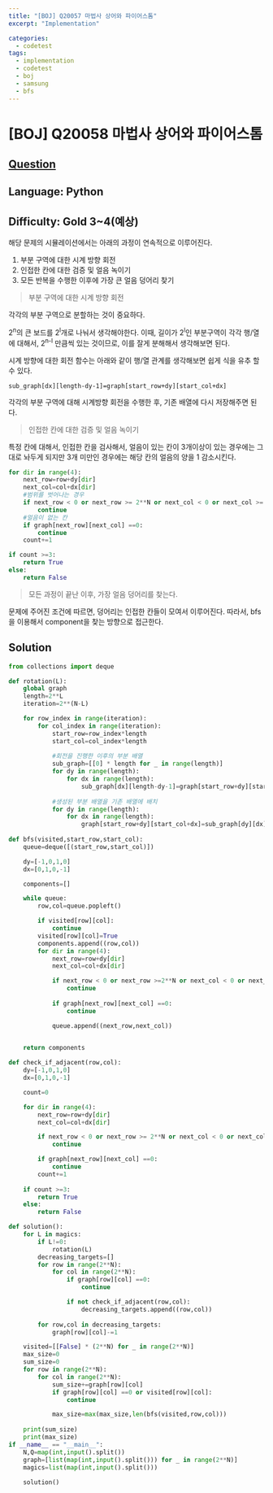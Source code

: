 ```yaml
---
title: "[BOJ] Q20057 마법사 상어와 파이어스톰"
excerpt: "Implementation"

categories:
  - codetest
tags:
  - implementation
  - codetest
  - boj
  - samsung
  - bfs
---
```

# [BOJ] Q20058 마법사 상어와 파이어스톰
## [Question](https://www.acmicpc.net/problem/20058)
## Language: Python
## Difficulty: Gold 3~4(예상)

해당 문제의 시뮬레이션에서는 아래의 과정이 연속적으로 이루어진다.

1. 부분 구역에 대한 시계 방향 회전
2. 인접한 칸에 대한 검증 및 얼음 녹이기 
3. 모든 반복을 수행한 이후에 가장 큰 얼음 덩어리 찾기

> 부분 구역에 대한 시계 방향 회전

각각의 부분 구역으로 분할하는 것이 중요하다. 

2<sup>n</sup>의 큰 보드를 2<sup>l</sup>개로 나눠서 생각해야한다. 이때, 길이가 2<sup>l</sup>인 부분구역이 각각 행/열에 대해서, 2<sup>n-l</sup> 만큼씩 있는 것이므로, 이를 잘게 분해해서 생각해보면 된다.

시계 방향에 대한 회전 함수는 아래와 같이 행/열 관계를 생각해보면 쉽게 식을 유추 할 수 있다.

```
sub_graph[dx][length-dy-1]=graph[start_row+dy][start_col+dx]
```

각각의 부분 구역에 대해 시계방향 회전을 수행한 후, 기존 배열에 다시 저장해주면 된다.

> 인접한 칸에 대한 검증 및 얼음 녹이기 

특정 칸에 대해서, 인접한 칸을 검사해서, 얼음이 있는 칸이 3개이상이 있는 경우에는 그대로 놔두게 되지만 3개 미만인 경우에는 해당 칸의 얼음의 양을 1 감소시킨다.

```python
for dir in range(4):
    next_row=row+dy[dir]
    next_col=col+dx[dir]
    #범위를 벗어나는 경우
    if next_row < 0 or next_row >= 2**N or next_col < 0 or next_col >= 2**N:
        continue
    #얼음이 없는 칸
    if graph[next_row][next_col] ==0:
        continue
    count+=1

if count >=3:
    return True
else:
    return False
```

> 모든 과정이 끝난 이후, 가장 얼음 덩어리를 찾는다.

문제에 주어진 조건에 따르면, 덩어리는 인접한 칸들이 모여서 이루어진다. 따라서, bfs을 이용해서 component을 찾는 방향으로 접근한다.


## Solution

```python
from collections import deque

def rotation(L):
    global graph
    length=2**L
    iteration=2**(N-L)

    for row_index in range(iteration):
        for col_index in range(iteration):
            start_row=row_index*length
            start_col=col_index*length
            
            #회전을 진행한 이후의 부분 배열
            sub_graph=[[0] * length for _ in range(length)]
            for dy in range(length):
                for dx in range(length):
                    sub_graph[dx][length-dy-1]=graph[start_row+dy][start_col+dx]
            
            #생성된 부분 배열을 기존 배열에 배치
            for dy in range(length):
                for dx in range(length):
                    graph[start_row+dy][start_col+dx]=sub_graph[dy][dx]
                    
def bfs(visited,start_row,start_col):
    queue=deque([(start_row,start_col)])

    dy=[-1,0,1,0]
    dx=[0,1,0,-1]

    components=[]

    while queue:
        row,col=queue.popleft()

        if visited[row][col]:
            continue
        visited[row][col]=True
        components.append((row,col))
        for dir in range(4):
            next_row=row+dy[dir]
            next_col=col+dx[dir]

            if next_row < 0 or next_row >=2**N or next_col < 0 or next_col >= 2**N:
                continue
        
            if graph[next_row][next_col] ==0:
                continue

            queue.append((next_row,next_col))

    
    return components

def check_if_adjacent(row,col):
    dy=[-1,0,1,0]
    dx=[0,1,0,-1]

    count=0

    for dir in range(4):
        next_row=row+dy[dir]
        next_col=col+dx[dir]

        if next_row < 0 or next_row >= 2**N or next_col < 0 or next_col >= 2**N:
            continue

        if graph[next_row][next_col] ==0:
            continue
        count+=1
    
    if count >=3:
        return True
    else:
        return False

def solution():
    for L in magics:
        if L!=0:
            rotation(L)
        decreasing_targets=[]
        for row in range(2**N):
            for col in range(2**N):
                if graph[row][col] ==0:
                    continue

                if not check_if_adjacent(row,col):
                    decreasing_targets.append((row,col))
        
        for row,col in decreasing_targets:
            graph[row][col]-=1

    visited=[[False] * (2**N) for _ in range(2**N)]
    max_size=0
    sum_size=0
    for row in range(2**N):
        for col in range(2**N):
            sum_size+=graph[row][col]
            if graph[row][col] ==0 or visited[row][col]:
                continue

            max_size=max(max_size,len(bfs(visited,row,col)))
    
    print(sum_size)
    print(max_size)
if __name__ == "__main__":
    N,Q=map(int,input().split())
    graph=[list(map(int,input().split())) for _ in range(2**N)]
    magics=list(map(int,input().split()))
    
    solution()
```